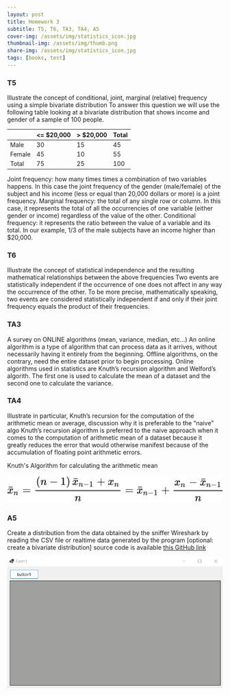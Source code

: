 ```yaml
---
layout: post
title: Homework 3
subtitle: T5, T6, TA3, TA4, A5 
cover-img: /assets/img/statistics_icon.jpg
thumbnail-img: /assets/img/thumb.png
share-img: /assets/img/statistics_icon.jpg
tags: [books, test]
---
```



### T5 
Illustrate the concept of conditional, joint, marginal (relative) frequency using a simple bivariate distribution
To answer this question we will use the following table looking at a bivariate distribution that shows income and gender of a sample of 100 people.

|        | <= $20,000 | > $20,000 | Total |
|--------|------------|-----------|-------|
| Male   | 30         | 15        | 45    |
| Female | 45         | 10        | 55    |
| Total  | 75         | 25        | 100   |




Joint frequency: how many times times a combination of two variables happens. In this case the joint frequency of the gender (male/female) of the subject and his income (less or equal than 20,000 dollars or more) is a joint frequency.
Marginal frequency: the total of any single row or column. In this case, it represents the total of all the occurrencies of one variable (either gender or income) regardless of the value of the other.
Conditional frequency: it represents the ratio between the value of a variable and its total. In our example, 1/3 of the male subjects have an income higher than $20,000.

### T6
Illustrate the concept of statistical independence and the resulting mathematical relationships between the above frequencies
Two events are statistically independent if the occurrence of one does not affect in any way the occurrence of the other. To be more precise, mathematically speaking, two events are considered statistically independent if and only if their joint frequency equals the product of their frequencies.


### TA3 
A survey on ONLINE algorithms (mean, variance, median, etc…)
An online algorithm is a type of algorithm that can process data as it arrives, without necessarily having it entirely from the beginning. Offline algorithms, on the contrary, need the entire dataset prior to begin processing. Online algorithms used in statistics are Knuth’s recursion algorithm and Welford’s algorith. The first one is used to calculate the mean of a dataset and the second one to calculate the variance.

### TA4 
Illustrate in particular, Knuth’s recursion for the computation of the arithmetic mean or average, discussion why it is preferable to the “naive” algo
Knuth’s recursion algorithm is preferred to the naive approach when it comes to the computation of arithmetic mean of a dataset because it greatly reduces the error that would otherwise manifest because of the accumulation of floating point arithmetic errors.

Knuth's Algorithm for calculating the arithmetic mean

![](/assets/img/Homework3_TA4.png)


### A5
Create a distribution from the data obtained by the sniffer Wireshark by reading the CSV file or realtime data generated by the program
[optional: create a bivariate distribution]
source code is available
[this GitHub link](https://github.com/loris30/StatisticsHomework/)


![](/assets/GIF/Homework3.GIF.gif)
